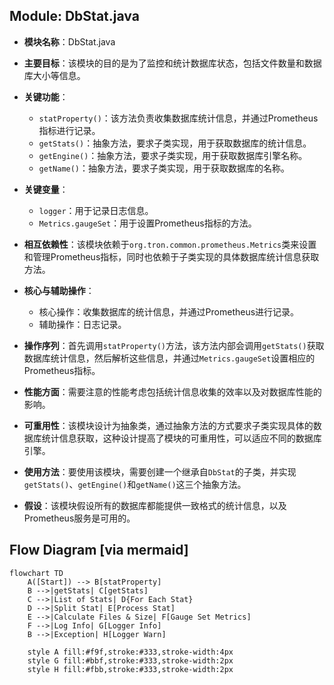 ## Module: DbStat.java
- **模块名称**：DbStat.java

- **主要目标**：该模块的目的是为了监控和统计数据库状态，包括文件数量和数据库大小等信息。

- **关键功能**：
  - `statProperty()`：该方法负责收集数据库统计信息，并通过Prometheus指标进行记录。
  - `getStats()`：抽象方法，要求子类实现，用于获取数据库的统计信息。
  - `getEngine()`：抽象方法，要求子类实现，用于获取数据库引擎名称。
  - `getName()`：抽象方法，要求子类实现，用于获取数据库的名称。

- **关键变量**：
  - `logger`：用于记录日志信息。
  - `Metrics.gaugeSet`：用于设置Prometheus指标的方法。

- **相互依赖性**：该模块依赖于`org.tron.common.prometheus.Metrics`类来设置和管理Prometheus指标，同时也依赖于子类实现的具体数据库统计信息获取方法。

- **核心与辅助操作**：
  - 核心操作：收集数据库的统计信息，并通过Prometheus进行记录。
  - 辅助操作：日志记录。

- **操作序列**：首先调用`statProperty()`方法，该方法内部会调用`getStats()`获取数据库统计信息，然后解析这些信息，并通过`Metrics.gaugeSet`设置相应的Prometheus指标。

- **性能方面**：需要注意的性能考虑包括统计信息收集的效率以及对数据库性能的影响。

- **可重用性**：该模块设计为抽象类，通过抽象方法的方式要求子类实现具体的数据库统计信息获取，这种设计提高了模块的可重用性，可以适应不同的数据库引擎。

- **使用方法**：要使用该模块，需要创建一个继承自`DbStat`的子类，并实现`getStats()`、`getEngine()`和`getName()`这三个抽象方法。

- **假设**：该模块假设所有的数据库都能提供一致格式的统计信息，以及Prometheus服务是可用的。
## Flow Diagram [via mermaid]
```mermaid
flowchart TD
    A([Start]) --> B[statProperty]
    B -->|getStats| C[getStats]
    C -->|List of Stats| D{For Each Stat}
    D -->|Split Stat| E[Process Stat]
    E -->|Calculate Files & Size| F[Gauge Set Metrics]
    F -->|Log Info| G[Logger Info]
    B -->|Exception| H[Logger Warn]
    
    style A fill:#f9f,stroke:#333,stroke-width:4px
    style G fill:#bbf,stroke:#333,stroke-width:2px
    style H fill:#fbb,stroke:#333,stroke-width:2px
```
